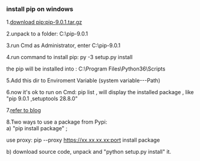 
### install pip on windows

1.[download pip:pip-9.0.1.tar.gz](https://pypi.python.org/pypi/pip#downloads)  

2.unpack to a folder: C:\pip-9.0.1

3.run Cmd as Administrator, enter C:\pip-9.0.1

4.run command to install pip:   py -3 setup.py install

  the pip will be installed into : C:\Program Files\Python36\Scripts
  
5.Add this dir to Enviroment Variable (system variable---Path)

6.now it's ok to run on Cmd: pip list ,    will display the installed package , like "pip 9.0.1 ,setuptools 28.8.0"


7.[refer to blog](https://www.cnblogs.com/yuanzm/p/4089856.html)

8.Two ways to use a package from Pypi:  
  a) "pip install package" ;    
  
  use proxy:  pip --proxy https://xx.xx.xx.xx:port  install package 
  
  b) download source code, unpack and "python setup.py install" it.
